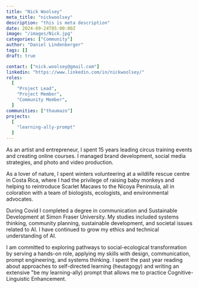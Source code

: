 ```yaml
---
title: "Nick Woolsey"
meta_title: "nickwoolsey"
description: "this is meta description"
date: 2024-09-24T05:00:00Z
image: "/images/Nick.jpg"
categories: ["Community"]
author: "Daniel Lindenberger"
tags: []
draft: true

contact: ["nick.woolsey@gmail.com"]
linkedin: "https://www.linkedin.com/in/nickwoolsey/"
roles:
  [
    "Project Lead",
    "Project Member",
    "Community Member",
  ]
communities: ["thaumazo"]
projects:
  [
    "learning-ally-prompt"
  ]
---
```

As an artist and entrepreneur, I spent 15 years leading circus training events and creating online courses. I managed brand development, social media strategies, and photo and video production. 

As a lover of nature, I spent winters volunteering at a wildlife rescue centre in Costa Rica, where I had the privilege of raising baby monkeys and helping to reintroduce Scarlet Macaws to the Nicoya Peninsula, all in coloration with a team of biologists, ecologists, and environmental advocates. 

During Covid I completed a degree in communication and Sustainable Development at Simon Fraser University. My studies included systems thinking, community planning, sustainable development, and societal issues related to AI. I have continued to grow my ethics and technical understanding of AI. 

I am committed to exploring pathways to social-ecological transformation by serving a hands-on role, applying my skills with design, communication, prompt engineering, and systems thinking. I spent the past year reading about approaches to self-directed learning (heutagogy) and writing an extensive "be my learning-ally) prompt that allows me to practice Cognitive-Linguistic Enhancement. 